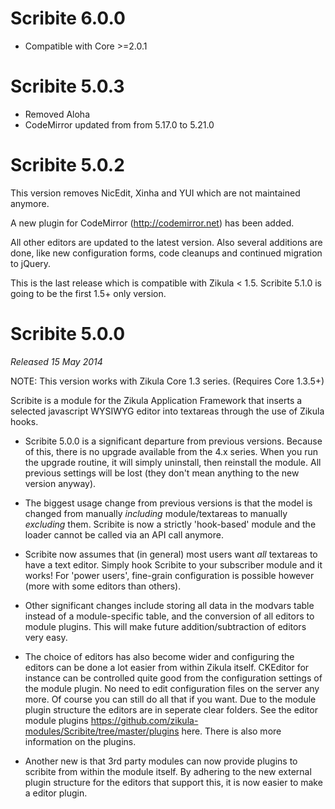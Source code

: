 Scribite 6.0.0
==============

- Compatible with Core >=2.0.1

Scribite 5.0.3
==============

- Removed Aloha
- CodeMirror updated from from 5.17.0 to 5.21.0

Scribite 5.0.2
==============

This version removes NicEdit, Xinha and YUI which are not maintained anymore.

A new plugin for CodeMirror (http://codemirror.net) has been added.

All other editors are updated to the latest version. Also several additions are done,
like new configuration forms, code cleanups and continued migration to jQuery.

This is the last release which is compatible with Zikula < 1.5. Scribite 5.1.0 is going
to be the first 1.5+ only version.


Scribite 5.0.0
==============

_Released 15 May 2014_

NOTE: This version works with Zikula Core 1.3 series. (Requires Core 1.3.5+)

Scribite is a module for the Zikula Application Framework that inserts a 
selected javascript WYSIWYG editor into textareas through the use of Zikula hooks.

* Scribite 5.0.0 is a significant departure from previous versions. Because of
this, there is no upgrade available from the 4.x series. When you run the 
upgrade routine, it will simply uninstall, then reinstall the module. All
previous settings will be lost (they don't mean anything to the new version
anyway).

* The biggest usage change from previous versions is that the model is changed from 
manually *including* module/textareas to manually *excluding* them. Scribite
is now a strictly 'hook-based' module and the loader cannot be called via an
API call anymore.

* Scribite now assumes that (in general) most users want *all* textareas to have
a text editor. Simply hook Scribite to your subscriber module and it works!
For 'power users', fine-grain configuration is possible however (more with
some editors than others).

* Other significant changes include storing all data in the modvars table instead 
of a module-specific table, and the conversion of all editors to module plugins.
This will make future addition/subtraction of editors very easy.

* The choice of editors has also become wider and configuring the editors can be done a lot easier from within Zikula itself. CKEditor for instance can be controlled quite good from the configuration settings of the module plugin. No need to edit configuration files on the server any more. Of course you can still do all that if you want. Due to the module plugin structure the editors are in seperate clear folders. See the editor module plugins https://github.com/zikula-modules/Scribite/tree/master/plugins here. There is also more information on the plugins.

* Another new is that 3rd party modules can now provide plugins to scribite from within the module itself. By adhering to the new external plugin structure for the editors that support this, it is now easier to make a editor plugin.

